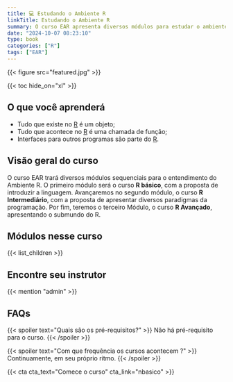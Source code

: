 ```yaml
---
title: 💻 Estudando o Ambiente R
linkTitle: Estudando o Ambiente R
summary: O curso EAR apresenta diversos módulos para estudar o ambiente R. Todos os módulos são baseados nos Livros da Coleção Estudando o Ambiente R
date: "2024-10-07 08:23:10"
type: book
categories: ["R"]
tags: ["EAR"]
---
```


{{< figure src="featured.jpg" >}}

{{< toc hide_on="xl" >}}

## O que você aprenderá

- Tudo que existe no [R](http://r-project.org) é um objeto;
- Tudo que acontece no [R](http://r-project.org) é uma chamada de função;
- Interfaces para outros programas são parte do [R](http://r-project.org).

## Visão geral do curso

O curso EAR trará diversos módulos sequenciais para o entendimento do Ambiente R. O primeiro módulo será o curso **R básico**, com a proposta de introduzir a linguagem. Avançaremos no segundo módulo, o curso **R Intermediário**, com a proposta de apresentar diversos paradigmas da programação. Por fim, teremos o terceiro Módulo, o curso **R Avançado**, apresentando o submundo do R.

## Módulos nesse curso

{{< list_children >}}

## Encontre seu instrutor

{{< mention "admin" >}}

## FAQs

{{< spoiler text="Quais são os pré-requisitos?" >}}
Não há pré-requisito para o curso.
{{< /spoiler >}}

{{< spoiler text="Com que frequência os cursos acontecem ?" >}}
Continuamente, em seu próprio ritmo. 
{{< /spoiler >}}

{{< cta cta_text="Comece o curso" cta_link="nbasico" >}}
